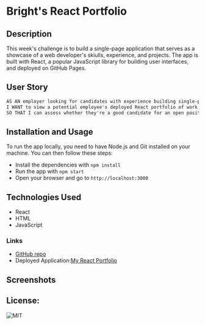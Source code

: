 # Bright's React Portfolio

## Description

This week's challenge is to build a single-page application that serves as a showcase of a web developer's skiulls, experience, and projects. The app is built with React, a popular JavaScript library for building user interfaces, and deployed on GitHub Pages.

## User Story

```md
AS AN employer looking for candidates with experience building single-page applications
I WANT to view a potential employee's deployed React portfolio of work samples
SO THAT I can assess whether they're a good candidate for an open position
```

## Installation and Usage

To run the app locally, you need to have Node.js and Git installed on your machine. You can then follow these steps:

- Install the dependencies with `npm install`
- Run the app with `npm start`
- Open your browser and go to `http://localhost:3000`

## Technologies Used

- React
- HTML
- JavaScript

### Links
- [GitHub repo](https://github.com/kagebright/Bright-React-Portfolio)
- Deployed Application:[My React Portfolio](https://kagebright.github.io/Bright-React-Portfolio/)

## Screenshots



## License:
  ![MIT](https://img.shields.io/badge/license-MIT-blue)
